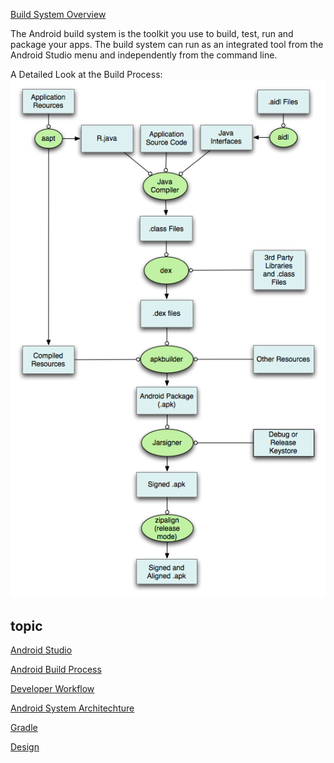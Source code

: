 [Build System Overview](http://developer.android.com/sdk/installing/studio-build.html)

The Android build system is the toolkit you use to build, test, run and package your apps. The build system can run as an integrated tool from the Android Studio menu and independently from the command line.

A Detailed Look at the Build Process:
![A Detailed Look at the Build Process](files/buildprocess.png)


topic
--
[Android Studio](AndroidStudio.md)

[Android Build Process](buildprocess.md)

[Developer Workflow](DeveloperWorkflow.md)

[Android System Architechture](androidSystemArchitechture.md)

[Gradle](Gradle.md)

[Design](design.md)
